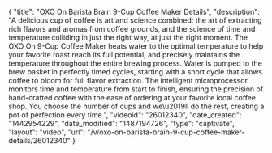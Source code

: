 {
    "title": "OXO On Barista Brain 9-Cup Coffee Maker Details",
    "description": "A delicious cup of coffee is art and science combined: the art of extracting rich flavors and aromas from coffee grounds, and the science of time and temperature colliding in just the right way, at just the right moment. The OXO On 9-Cup Coffee Maker heats water to the optimal temperature to help your favorite roast reach its full potential, and precisely maintains the temperature throughout the entire brewing process. Water is pumped to the brew basket in perfectly timed cycles, starting with a short cycle that allows coffee to bloom for full flavor extraction. The intelligent microprocessor monitors time and temperature from start to finish, ensuring the precision of hand-crafted coffee with the ease of ordering at your favorite local coffee shop. You choose the number of cups and we\u2019ll do the rest, creating a pot of perfection every time.",
    "videoid": "26012340",
    "date_created": "1442954229",
    "date_modified": "1487194726",
    "type": "captivate",
    "layout": "video",
    "url": "\/v\/oxo-on-barista-brain-9-cup-coffee-maker-details\/26012340"
}